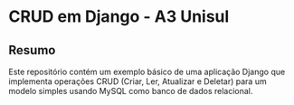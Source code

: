 # CRUD em Django - A3 Unisul

## Resumo
Este repositório contém um exemplo básico de uma aplicação Django que implementa operações CRUD (Criar, Ler, Atualizar e Deletar) para um modelo simples usando MySQL como banco de dados relacional.
